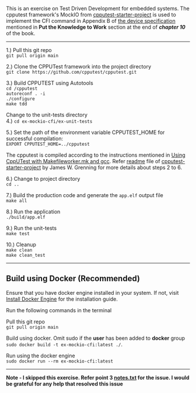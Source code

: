 This is an exercise on Test Driven Development for embedded systems. The cpputest framework's MockIO from [cpputest-starter-project](https://github.com/jwgrenning/cpputest-starter-project) is used to implement the CFI command in Appendix B of [the device specification](docs/STMicroelectronics/m28w160ect.pdf) mentioned in **Put the Knowledge to Work** section at the end of ***chapter 10*** of the book.<br />

---

1.) Pull this git repo <br />
```git pull origin main```

2.) Clone the CPPUTest framework into the project directory <br />
```git clone https://github.com/cpputest/cpputest.git```

3.) Build CPPUTEST using Autotools <br />
```cd /cpputest``` <br />
```autoreconf . -i``` <br />
```./configure``` <br />
```make tdd```

Change to the unit-tests directory <br />
4.) ```cd ex-mockio-cfi/ex-unit-tests```

5.) Set the path of the environment variable CPPUTEST_HOME for successful compilation: <br >
```EXPORT CPPUTEST_HOME=../cpputest```

The cpputest is compiled according to the instructions mentioned in [Using CppUTest with Makefileworker.mk and gcc](https://cpputest.github.io/). Refer [readme](https://github.com/jwgrenning/cpputest-starter-project/blob/master/readme/cpputest-starter-kit-readme.pdf) file of [cpputest-starter-project](https://github.com/jwgrenning/cpputest-starter-project) by James W. Grenning for more details about  steps 2 to 6.

6.) Change to project directory <br />
```cd ..```

7.) Build the production code and generate the ```app.elf``` output file <br />
```make all``` 

8.) Run the application <br />
```./build/app.elf``` 

9.) Run the unit-tests<br />
```make test```

10.) Cleanup <br />
```make clean```<br />
```make clean_test```

---

## **Build using Docker (Recommended)**

Ensure that you have docker engine installed in your system. If not, visit [Install Docker Engine](https://docs.docker.com/engine/install/) for the installation guide.

Run the following commands in the terminal

Pull this git repo <br />
```git pull origin main```

Build using docker. Omit sudo if the **user** has been added to **docker** group <br />
```sudo docker build -t ex-mockio-cfi:latest ./```. <br /> 

Run using the docker engine <br />
```sudo docker run --rm ex-mockio-cfi:latest```

---

**Note - I skipped this exercise. Refer point 3 [notes.txt](https://github.com/NatsuDrag9/tdd-embedded-c-ex/blob/chp10/ex-mockio-cfi/notes.txt) for the issue. I would be grateful for any help that resolved this issue**